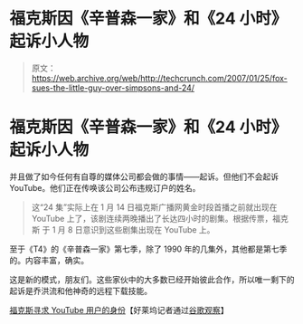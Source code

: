 # 福克斯因《辛普森一家》和《24 小时》起诉小人物

> 原文：<https://web.archive.org/web/http://techcrunch.com/2007/01/25/fox-sues-the-little-guy-over-simpsons-and-24/>

# 福克斯因《辛普森一家》和《24 小时》起诉小人物

并且做了如今任何有自尊的媒体公司都会做的事情——起诉。但他们不会起诉 YouTube。他们正在传唤该公司公布违规订户的姓名。

> 这“24 集”实际上在 1 月 14 日福克斯广播网黄金时段首播之前就出现在 YouTube 上了，该剧连续两晚播出了长达四小时的剧集。根据传票，福克斯 于 1 月 8 日意识到这些剧集出现在 YouTube 上。

至于《T4》的《辛普森一家》第七季，除了 1990 年的几集外，其他都是第七季的。内容丰富，确实。

这是新的模式，朋友们。这些家伙中的大多数已经开始彼此合作，所以唯一剩下的起诉是乔洪流和他神奇的远程下载技能。

[福克斯寻求 YouTube 用户的身份](https://web.archive.org/web/20201029022112/http://www.hollywoodreporter.com/hr/content_display/news/e3i8e461f30b83c62d96a9492015f195e99)【好莱坞记者通过[谷歌观察](https://web.archive.org/web/20201029022112/http://googlewatch.eweek.com/content/youtube/foxs_piracy_czar_subpoenas_youtube_over_pirated_24_and_simpsons_episodes.html)】